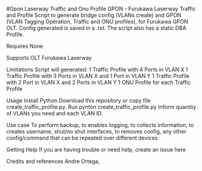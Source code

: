 #Gpon Laserway Traffic and Onu Profile
GPON - Furukawa Laserway Traffic and Profile
Script to generate bridge config (VLANs create) and GPON (VLAN Tagging Operation, Traffic and ONU profiles), for Furukawa GPON OLT.
Config generated is saved in a .txt.
The script also has a static DBA Profile.

Requires
None

Supports
OLT Furukawa Laserway

Limitations
Script will generated:
1 Traffic Profile with 4 Ports in VLAN X
1 Traffic Profile with 3 Ports in VLAN X and 1 Port in VLAN Y
1 Traffic Profile with 2 Port in VLAN X and 2 Ports in VLAN Y
1 ONU Profile for each Traffic Profile

Usage
Install Python
Download this repository or copy file create_traffic_profile.py.
Run pynton create_traffic_profile.py
Inform quantity of VLANs you need and each VLAN ID.

Use case
To perform backup, to enables logging, to collects information, to creates username, shut/no shut interfaces, to removes config, any other config/command that can be repeated over different devices

Getting Help
If you are having trouble or need help, create an issue here

Credits and references
Andre Ortega, 
